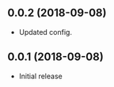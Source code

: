<a name="0.0.2"></a>

## 0.0.2 (2018-09-08)

- Updated config.

<a name="0.0.1"></a>

## 0.0.1 (2018-09-08)

- Initial release
